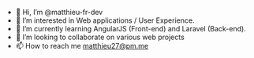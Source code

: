 - 👋 Hi, I’m @matthieu-fr-dev
- 👀 I’m interested in Web applications / User Experience.
- 🌱 I’m currently learning AngularJS (Front-end) and Laravel (Back-end).
- 💞️ I’m looking to collaborate on various web projects 
- 📫 How to reach me matthieu27@pm.me

